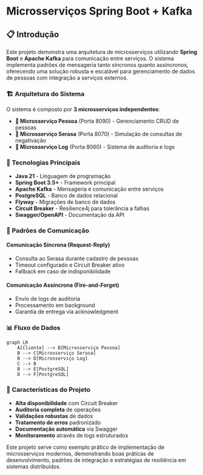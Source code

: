 # Microsserviços Spring Boot + Kafka

## 📋 Introdução

Este projeto demonstra uma arquitetura de microsserviços utilizando **Spring Boot** e **Apache Kafka** para comunicação entre serviços. O sistema implementa padrões de mensageria tanto síncronos quanto assíncronos, oferecendo uma solução robusta e escalável para gerenciamento de dados de pessoas com integração a serviços externos.

### 🏗️ Arquitetura do Sistema

O sistema é composto por **3 microsserviços independentes**:

- **🔸 Microsserviço Pessoa** (Porta 8090) - Gerenciamento CRUD de pessoas
- **🔸 Microsserviço Serasa** (Porta 8070) - Simulação de consultas de negativação  
- **🔸 Microsserviço Log** (Porta 8060) - Sistema de auditoria e logs

### 🚀 Tecnologias Principais

- **Java 21** - Linguagem de programação
- **Spring Boot 3.5+** - Framework principal
- **Apache Kafka** - Mensageria e comunicação entre serviços
- **PostgreSQL** - Banco de dados relacional
- **Flyway** - Migrações de banco de dados
- **Circuit Breaker** - Resilience4j para tolerância a falhas
- **Swagger/OpenAPI** - Documentação da API

### 🔄 Padrões de Comunicação

#### Comunicação Síncrona (Request-Reply)
- Consulta ao Serasa durante cadastro de pessoas
- Timeout configurado e Circuit Breaker ativo
- Fallback em caso de indisponibilidade

#### Comunicação Assíncrona (Fire-and-Forget)  
- Envio de logs de auditoria
- Processamento em background
- Garantia de entrega via acknowledgment

### 📊 Fluxo de Dados

```mermaid
graph LR
    A[Cliente] --> B[Microsserviço Pessoa]
    B --> C[Microsserviço Serasa]
    B --> D[Microsserviço Log]
    C --> B
    B --> E[PostgreSQL]
    D --> F[PostgreSQL]
```

### 🎯 Características do Projeto

- **Alta disponibilidade** com Circuit Breaker
- **Auditoria completa** de operações
- **Validações robustas** de dados
- **Tratamento de erros** padronizado
- **Documentação automática** via Swagger
- **Monitoramento** através de logs estruturados

Este projeto serve como exemplo prático de implementação de microsserviços modernos, demonstrando boas práticas de desenvolvimento, padrões de integração e estratégias de resiliência em sistemas distribuídos.